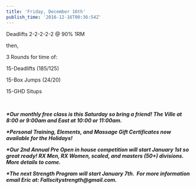 ```yaml
---
title: 'Friday, December 16th'
publish_time: '2016-12-16T00:36:54Z'
---
```


Deadlifts 2-2-2-2-2 @ 90% 1RM

then,

3 Rounds for time of:

15-Deadlifts (185/125)

15-Box Jumps (24/20)

15-GHD Situps

 

***\*Our monthly free class is this Saturday so bring a friend! The
Ville at 8:00 or 9:00am and East at 10:00 or 11:00am.***

***\*Personal Training, Elements, and Massage Gift Certificates now
available for the Holidays!***

***\*Our 2nd Annual Pre Open in house competition will start January 1st
so great ready! RX Men, RX Women, scaled, and masters (50+) divisions.
More details to come.***

***\*The next Strength Program will start January 7th.  For more
information email Eric at: Fallscitystrength\@gmail.com.***
